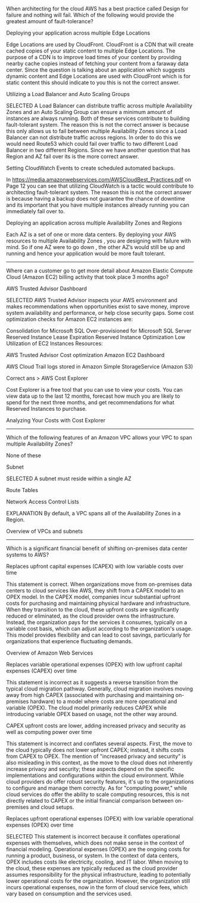When architecting for the cloud AWS has a best practice called Design for failure and nothing will fail. Which of the following would provide the greatest amount of fault-tolerance?

Deploying your application across multiple Edge Locations

Edge Locations are used by CloudFront. CloudFront is a CDN that will create cached copies of your static content to multiple Edge Locations. The purpose of a CDN is to improve load times of your content by providing nearby cache copies instead of fetching your content from a faraway data center. Since the question is talking about an application which suggests dynamic content and Edge Locations are used with CloudFront which is for static content this should indicate to you this is not the correct answer.

Utilizing a Load Balancer and Auto Scaling Groups

SELECTED
A Load Balancer can distribute traffic across multiple Availability Zones and an Auto Scaling Group can ensure a minimum amount of instances are always running. Both of these services contribute to building fault-tolerant system. The reason this is not the correct answer is because this only allows us to fail between multiple Availability Zones since a Load Balancer can not distribute traffic across regions. In order to do this we would need Route53 which could fail over traffic to two different Load Balancer in two different Regions. Since we have another question that has Region and AZ fail over its is the more correct answer.

Setting CloudWatch Events to create scheduled automated backups.

In https://media.amazonwebservices.com/AWSCloudBest_Practices.pdf on Page 12 you can see that utilizing CloudWatch is a tactic would contribute to architecting fault-tolerant system. The reason this is not the correct answer is because having a backup does not guarantee the chance of downtime and its important that you have multiple instances already running you can immediately fail over to.

Deploying an application across multiple Availability Zones and Regions

Each AZ is a set of one or more data centers. By deploying your AWS resources to multiple Availability Zones , you are designing with failure with mind. So if one AZ were to go down , the other AZ’s would still be up and running and hence your application would be more fault tolerant.

------------

Where can a customer go to get more detail about Amazon Elastic Compute Cloud (Amazon EC2) billing activity that took place 3 months ago?

AWS Trusted Advisor Dashboard

SELECTED
AWS Trusted Advisor inspects your AWS environment and makes recommendations when opportunities exist to save money, improve system availability and performance, or help close security gaps. Some cost optimization checks for Amazon EC2 instances are:

Consolidation for Microsoft SQL
Over-provisioned for Microsoft SQL Server
Reserved Instance Lease Expiration
Reserved Instance Optimization
Low Utilization of EC2 Instances
Resources:

AWS Trusted Advisor
Cost optimization
Amazon EC2 Dashboard

AWS Cloud Trail logs stored in Amazon Simple StorageService (Amazon S3)


Correct ans > AWS Cost Explorer

Cost Explorer is a free tool that you can use to view your costs. You can view data up to the last 12 months, forecast how much you are likely to spend for the next three months, and get recommendations for what Reserved Instances to purchase.

Analyzing Your Costs with Cost Explorer

------------------

Which of the following features of an Amazon VPC allows your VPC to span multiple Availability Zones?

None of these

Subnet

SELECTED
A subnet must reside within a single AZ

Route Tables

Network Access Control Lists

EXPLANATION
By default, a VPC spans all of the Availability Zones in a Region.

Overview of VPCs and subnets

----------------------------

Which is a significant financial benefit of shifting on-premises data center systems to AWS?

Replaces upfront capital expenses (CAPEX) with low variable costs over time

This statement is correct. When organizations move from on-premises data centers to cloud services like AWS, they shift from a CAPEX model to an OPEX model. In the CAPEX model, companies incur substantial upfront costs for purchasing and maintaining physical hardware and infrastructure. When they transition to the cloud, these upfront costs are significantly reduced or eliminated, as the cloud provider owns the infrastructure. Instead, the organization pays for the services it consumes, typically on a variable cost basis, which can adjust according to the organization's usage. This model provides flexibility and can lead to cost savings, particularly for organizations that experience fluctuating demands.

Overview of Amazon Web Services

Replaces variable operational expenses (OPEX) with low upfront capital expenses (CAPEX) over time

This statement is incorrect as it suggests a reverse transition from the typical cloud migration pathway. Generally, cloud migration involves moving away from high CAPEX (associated with purchasing and maintaining on-premises hardware) to a model where costs are more operational and variable (OPEX). The cloud model primarily reduces CAPEX while introducing variable OPEX based on usage, not the other way around.

CAPEX upfront costs are lower, adding increased privacy and security as well as computing power over time

This statement is incorrect and conflates several aspects. First, the move to the cloud typically does not lower upfront CAPEX; instead, it shifts costs from CAPEX to OPEX. The mention of "increased privacy and security" is also misleading in this context, as the move to the cloud does not inherently increase privacy and security; these aspects depend on the specific implementations and configurations within the cloud environment. While cloud providers do offer robust security features, it's up to the organizations to configure and manage them correctly. As for "computing power," while cloud services do offer the ability to scale computing resources, this is not directly related to CAPEX or the initial financial comparison between on-premises and cloud setups.

Replaces upfront operational expenses (OPEX) with low variable operational expenses (OPEX) over time

SELECTED
This statement is incorrect because it conflates operational expenses with themselves, which does not make sense in the context of financial modeling. Operational expenses (OPEX) are the ongoing costs for running a product, business, or system. In the context of data centers, OPEX includes costs like electricity, cooling, and IT labor. When moving to the cloud, these expenses are typically reduced as the cloud provider assumes responsibility for the physical infrastructure, leading to potentially lower operational costs for the organization. However, the organization still incurs operational expenses, now in the form of cloud service fees, which vary based on consumption and the services used.
